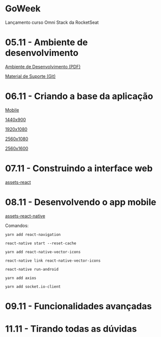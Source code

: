# GoWeek

Lançamento curso Omni Stack da RocketSeat 

# 05.11 - Ambiente de desenvolvimento

[Ambiente de Desenvolvimento (PDF)](docs/ambiente-react-native.pdf)

[Material de Suporte (Git)](docs/ambiente-react-native-master/README.md)

# 06.11 - Criando a base da aplicação

[Mobile](docs/wallpaper-goweek/Mobile.png)

[1440x900](docs/wallpaper-goweek/1440x900.png)

[1920x1080](docs/wallpaper-goweek/1920x1080.png)

[2560x1080](docs/wallpaper-goweek/2560x1080.png)

[2560x1600](docs/wallpaper-goweek/2560x1600.png)

# 07.11 - Construindo a interface web

[assets-react](docs/assets-react.zip)

# 08.11 - Desenvolvendo o app mobile

[assets-react-native](docs/assets-react-native.zip)

Comandos:

```
yarn add react-navigation

react-native start --reset-cache

yarn add react-native-vector-icons

react-native link react-native-vector-icons

react-native run-android

yarn add axios

yarn add socket.io-client
```

# 09.11 - Funcionalidades avançadas

# 11.11 - Tirando todas as dúvidas

